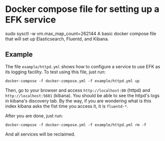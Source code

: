 Docker compose file for setting up a EFK service
================================================
sudo sysctl -w vm.max_map_count=262144
A basic docker compose file that will set up Elasticsearch, Fluentd, and Kibana.

Example
-------

The file `example/httpd.yml` shows how to configure a service to use EFK as its logging facility. To test using this file, just run:

    docker-compose -f docker-compose.yml -f example/httpd.yml up

Then, go to your browser and access `http://localhost:80` (httpd) and `http://localhost:5601` (kibana). You should be able to see the httpd's logs in kibana's discovery tab. By the way, if you are wondering what is this index kibana asks the fist time you access it, it is `fluentd-*`.

After you are done, just run:

    docker-compose -f docker-compose.yml -f example/httpd.yml rm -f

And all services will be reclaimed.

